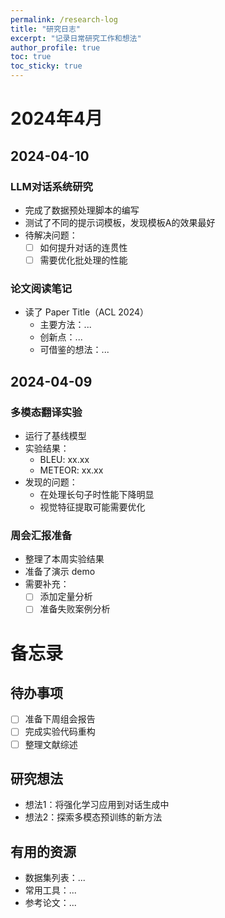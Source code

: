 ```yaml
---
permalink: /research-log
title: "研究日志"
excerpt: "记录日常研究工作和想法"
author_profile: true
toc: true
toc_sticky: true
---
```


# 2024年4月

## 2024-04-10
### LLM对话系统研究
- 完成了数据预处理脚本的编写
- 测试了不同的提示词模板，发现模板A的效果最好
- 待解决问题：
  - [ ] 如何提升对话的连贯性
  - [ ] 需要优化批处理的性能

### 论文阅读笔记
- 读了 Paper Title（ACL 2024）
  - 主要方法：...
  - 创新点：...
  - 可借鉴的想法：...

## 2024-04-09
### 多模态翻译实验
- 运行了基线模型
- 实验结果：
  - BLEU: xx.xx
  - METEOR: xx.xx
- 发现的问题：
  - 在处理长句子时性能下降明显
  - 视觉特征提取可能需要优化

### 周会汇报准备
- 整理了本周实验结果
- 准备了演示 demo
- 需要补充：
  - [ ] 添加定量分析
  - [ ] 准备失败案例分析

# 备忘录
## 待办事项
- [ ] 准备下周组会报告
- [ ] 完成实验代码重构
- [ ] 整理文献综述

## 研究想法
- 想法1：将强化学习应用到对话生成中
- 想法2：探索多模态预训练的新方法

## 有用的资源
- 数据集列表：...
- 常用工具：...
- 参考论文：... 